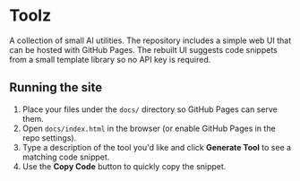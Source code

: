 # Toolz

A collection of small AI utilities. The repository includes a simple web UI that can be hosted with GitHub Pages. The rebuilt UI suggests code snippets from a small template library so no API key is required.

## Running the site

1. Place your files under the `docs/` directory so GitHub Pages can serve them.
2. Open `docs/index.html` in the browser (or enable GitHub Pages in the repo settings).
3. Type a description of the tool you'd like and click **Generate Tool** to see a matching code snippet.
4. Use the **Copy Code** button to quickly copy the snippet.
